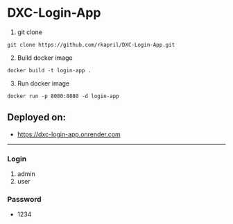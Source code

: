 # DXC-Login-App
1. git clone
```
git clone https://github.com/rkapril/DXC-Login-App.git
```

2. Build docker image
```
docker build -t login-app .
```

3. Run docker image
```
docker run -p 8080:8080 -d login-app
```

## Deployed on:
- https://dxc-login-app.onrender.com

---

### Login
1. admin
2. user

### Password
- 1234